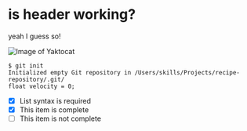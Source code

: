 # is header working?
yeah I guess so!

![Image of Yaktocat](https://octodex.github.com/images/yaktocat.png)

```
$ git init
Initialized empty Git repository in /Users/skills/Projects/recipe-repository/.git/
float velocity = 0;
```

- [x] List syntax is required
- [x] This item is complete
- [ ] This item is not complete
